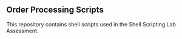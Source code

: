 ## Order Processing Scripts

This repository contains shell scripts used in the Shell Scripting Lab Assessment.
